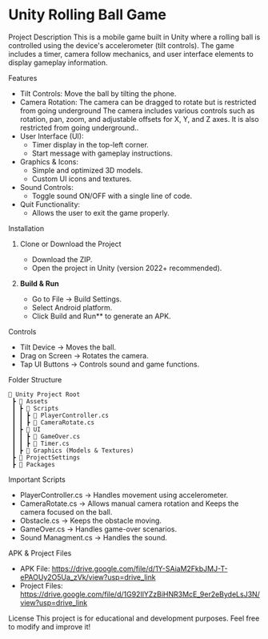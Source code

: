 # Unity Rolling Ball Game

Project Description
This is a mobile game built in Unity where a rolling ball is controlled using the device's accelerometer (tilt controls). The game includes a timer, camera follow mechanics, and user interface elements to display gameplay information.

Features
- Tilt Controls: Move the ball by tilting the phone.
- Camera Rotation: The camera can be dragged to rotate but is restricted from going underground The camera includes various controls such as rotation, pan, zoom, and adjustable offsets for X, Y, and Z axes. It is also restricted from going underground..
- User Interface (UI):
  - Timer display in the top-left corner.
  - Start message with gameplay instructions.
- Graphics & Icons:
  - Simple and optimized 3D models.
  - Custom UI icons and textures.
- Sound Controls:
  - Toggle sound ON/OFF with a single line of code.
- Quit Functionality:
  - Allows the user to exit the game properly.

Installation
1. Clone or Download the Project
   - Download the ZIP.
   - Open the project in Unity (version 2022+ recommended).

2. **Build & Run**
   - Go to File → Build Settings.
   - Select Android platform.
   - Click Build and Run** to generate an APK.

 Controls
- Tilt Device → Moves the ball.
- Drag on Screen → Rotates the camera.
- Tap UI Buttons → Controls sound and game functions.

 Folder Structure
```
📂 Unity Project Root
 ┣ 📂 Assets
 ┃ ┣ 📂 Scripts
 ┃ ┃ ┣ 📜 PlayerController.cs
 ┃ ┃ ┣ 📜 CameraRotate.cs
 ┃ ┣ 📂 UI
 ┃ ┃ ┣ 📜 GameOver.cs
 ┃ ┃ ┣ 📜 Timer.cs
 ┃ ┣ 📂 Graphics (Models & Textures)
 ┣ 📂 ProjectSettings
 ┣ 📂 Packages
```

Important Scripts
- PlayerController.cs → Handles movement using accelerometer.
- CameraRotate.cs → Allows manual camera rotation and Keeps the camera focused on the ball.
- Obstacle.cs → Keeps the obstacle moving.
- GameOver.cs → Handles game-over scenarios.
- Sound Managment.cs → Handles the sound.

APK & Project Files
- APK File: https://drive.google.com/file/d/1Y-SAiaM2FkbJMJ-T-ePAOUy2O5Ua_zVk/view?usp=drive_link
- Project Files:  https://drive.google.com/file/d/1G92IlYZzBiHNR3McE_9er2eBydeLsJ3N/view?usp=drive_link

License
This project is for educational and development purposes. Feel free to modify and improve it!

